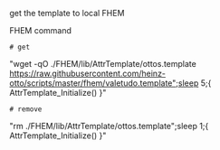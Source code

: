 get the template to local FHEM

FHEM command
```
# get
```
"wget -qO ./FHEM/lib/AttrTemplate/ottos.template https://raw.githubusercontent.com/heinz-otto/scripts/master/fhem/valetudo.template";sleep 5;{ AttrTemplate_Initialize() }"
```
# remove
```
"rm ./FHEM/lib/AttrTemplate/ottos.template";sleep 1;{ AttrTemplate_Initialize() }"
```
